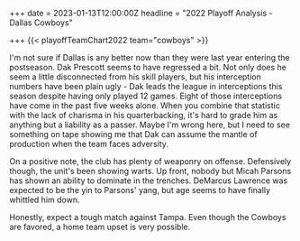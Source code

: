 +++
date = 2023-01-13T12:00:00Z
headline = "2022 Playoff Analysis - Dallas Cowboys"

+++
{{< playoffTeamChart2022 team="cowboys" >}}

I'm not sure if Dallas is any better now than they were last year entering the postseason. Dak Prescott seems to have regressed a bit. Not only does he seem a little disconnected from his skill players, but his interception numbers have been plain ugly -  Dak leads the league in interceptions this season despite having only played 12 games. Eight of those interceptions have come in the past five weeks alone. When you combine that statistic with the lack of charisma in his quarterbacking, it's hard to grade him as anything but a liability as a passer. Maybe I'm wrong here, but I need to see something on tape showing me that Dak can assume the mantle of production when the team faces adversity.

On a positive note, the club has plenty of weaponry on offense. Defensively though, the unit's been showing warts. Up front, nobody but Micah Parsons has shown an ability to dominate in the trenches. DeMarcus Lawrence was expected to be the yin to Parsons' yang, but age seems to have finally whittled him down.

Honestly, expect a tough match against Tampa. Even though the Cowboys are favored, a home team upset is very possible.